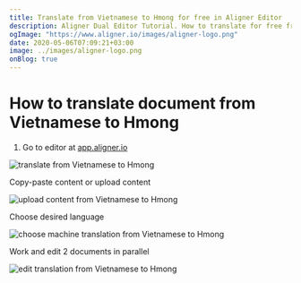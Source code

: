 ```yaml
---
title: Translate from Vietnamese to Hmong for free in Aligner Editor
description: Aligner Dual Editor Tutorial. How to translate for free from Vietnamese to Hmong. Aligner is multilingual document management platform. 
ogImage: "https://www.aligner.io/images/aligner-logo.png"
date: 2020-05-06T07:09:21+03:00
image: ../images/aligner-logo.png
onBlog: true
---
```


# How to translate document from Vietnamese to Hmong

1. Go to editor at [app.aligner.io](https://app.aligner.io "Aligner App web page")

![translate from Vietnamese to Hmong](../aligner-blank-editor.png "translate from Vietnamese to Hmong")

Copy-paste content or upload content

![upload content from Vietnamese to Hmong](../aligner-uploaded-document.png "upload content from Vietnamese to Hmong")

Choose desired language

![choose machine translation from Vietnamese to Hmong](../aligner-language-dropdown.png "choose machine translation from Vietnamese to Hmong")

Work and edit 2 documents in parallel

![edit translation from Vietnamese to Hmong](../aligner-double-sitded-editor.png "edit translation from Vietnamese to Hmong")

